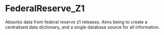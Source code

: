 # FederalReserve_Z1
Absorbs data from federal reserve z1 releases. Aims being to create a centralised data dictionary, and a single database source for all information.
